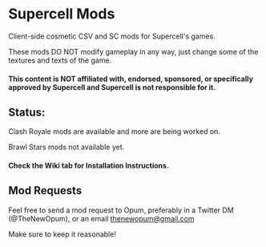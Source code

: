 # Supercell Mods
Client-side cosmetic CSV and SC mods for Supercell's games.

These mods DO NOT modify gameplay in any way, just change some of the textures and texts of the game. 

#### This content is NOT affiliated with, endorsed, sponsored, or specifically approved by Supercell and Supercell is not responsible for it.

## Status: 
Clash Royale mods are available and more are being worked on.

Brawl Stars mods not available yet. 

#### Check the Wiki tab for Installation Instructions.

## Mod Requests
Feel free to send a mod request to Opum, preferably in a Twitter DM (@TheNewOpum), or an email thenewopum@gmail.com

Make sure to keep it reasonable! 
